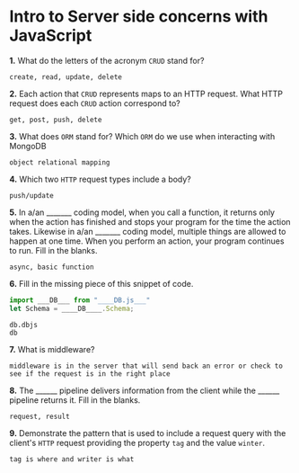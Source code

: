 # Intro to Server side concerns with JavaScript

**1.** What do the letters of the acronym `CRUD` stand for?
<!-- enter you answer in the space below -->
```
create, read, update, delete
```
**2.** Each action that `CRUD` represents maps to an HTTP request. What HTTP request does each `CRUD` action correspond to?
<!-- enter you answer in the space below -->
```
get, post, push, delete
```
**3.** What does `ORM` stand for? Which `ORM` do we use when interacting with MongoDB
<!-- enter you answer in the space below -->
```
object relational mapping
```
**4.** Which two `HTTP` request types include a body?
<!-- enter you answer in the space below -->
```
push/update
```
**5.** In a/an _______ coding model, when you call a function, it returns only when the action has finished and stops your program for the time the action takes. Likewise in a/an _______ coding model, multiple things are allowed to happen at one time. When you perform an action, your program continues to run.  Fill in the blanks.
<!-- enter you answer in the space below -->
```
async, basic function
```

**6.** Fill in the missing piece of this snippet of code.
```js
import ___DB___ from "____DB.js___"
let Schema = ____DB____.Schema;
```
<!-- enter you answer in the space below -->
```
db.dbjs
db
```
**7.** What is middleware?
<!-- enter you answer in the space below -->
```
middleware is in the server that will send back an error or check to see if the request is in the right place
```
**8.** The ______ pipeline delivers information from the client while the ______ pipeline returns it. Fill in the blanks. 
<!-- enter you answer in the space below -->
```
request, result 
```
**9.** 
Demonstrate the pattern that is used to include a request query with the client's `HTTP` request providing the property `tag` and the value `winter`.
<!-- enter you answer in the space below -->
```
tag is where and writer is what
```